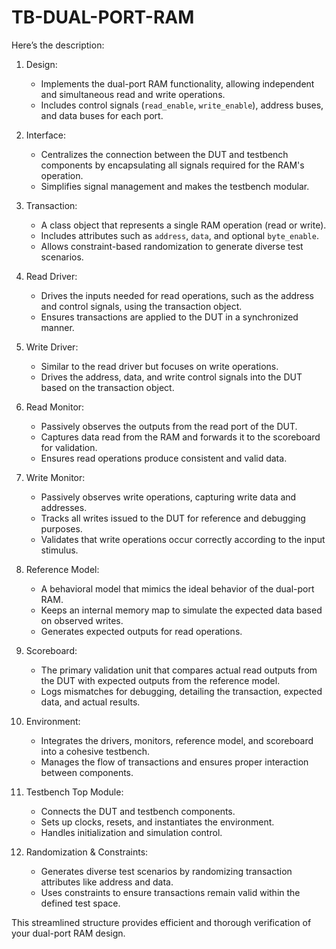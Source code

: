 # TB-DUAL-PORT-RAM
Here’s the description:

1. Design:  
   - Implements the dual-port RAM functionality, allowing independent and simultaneous read and write operations.  
   - Includes control signals (`read_enable`, `write_enable`), address buses, and data buses for each port.  

2. Interface:  
   - Centralizes the connection between the DUT and testbench components by encapsulating all signals required for the RAM's operation.  
   - Simplifies signal management and makes the testbench modular.

3. Transaction:  
   - A class object that represents a single RAM operation (read or write).  
   - Includes attributes such as `address`, `data`, and optional `byte_enable`.  
   - Allows constraint-based randomization to generate diverse test scenarios.

4. Read Driver:  
   - Drives the inputs needed for read operations, such as the address and control signals, using the transaction object.  
   - Ensures transactions are applied to the DUT in a synchronized manner.

5. Write Driver:  
   - Similar to the read driver but focuses on write operations.  
   - Drives the address, data, and write control signals into the DUT based on the transaction object.

6. Read Monitor:  
   - Passively observes the outputs from the read port of the DUT.  
   - Captures data read from the RAM and forwards it to the scoreboard for validation.  
   - Ensures read operations produce consistent and valid data.

7. Write Monitor:  
   - Passively observes write operations, capturing write data and addresses.  
   - Tracks all writes issued to the DUT for reference and debugging purposes.  
   - Validates that write operations occur correctly according to the input stimulus.

8. Reference Model:  
   - A behavioral model that mimics the ideal behavior of the dual-port RAM.  
   - Keeps an internal memory map to simulate the expected data based on observed writes.  
   - Generates expected outputs for read operations.

9. Scoreboard:  
   - The primary validation unit that compares actual read outputs from the DUT with expected outputs from the reference model.  
   - Logs mismatches for debugging, detailing the transaction, expected data, and actual results.

10. Environment:  
    - Integrates the drivers, monitors, reference model, and scoreboard into a cohesive testbench.  
    - Manages the flow of transactions and ensures proper interaction between components.

11. Testbench Top Module:  
    - Connects the DUT and testbench components.  
    - Sets up clocks, resets, and instantiates the environment.  
    - Handles initialization and simulation control.

12. Randomization & Constraints:  
    - Generates diverse test scenarios by randomizing transaction attributes like address and data.  
    - Uses constraints to ensure transactions remain valid within the defined test space.

This streamlined structure provides efficient and thorough verification of your dual-port RAM design.
